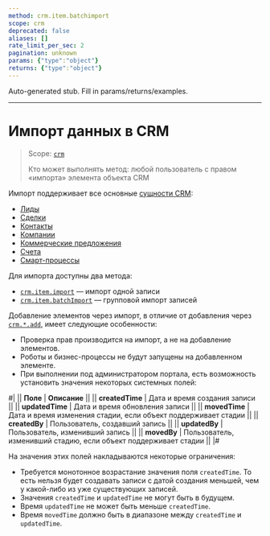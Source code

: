 ```yaml
---
method: crm.item.batchimport
scope: crm
deprecated: false
aliases: []
rate_limit_per_sec: 2
pagination: unknown
params: {"type":"object"}
returns: {"type":"object"}
---
```


Auto-generated stub. Fill in params/returns/examples.

---

# Импорт данных в CRM

> Scope: [`crm`](../../../scopes/permissions.md)
>
> Кто может выполнять метод: любой пользователь с правом «импорта» элемента объекта CRM

Импорт поддерживает все основные [сущности CRM](../../data-types.md#object_type):

- [Лиды](../../leads/index.md)
- [Сделки](../../deals/index.md)
- [Контакты](../../contacts/index.md)
- [Компании](../../companies/index.md)
- [Коммерческие предложения](../../quote/index.md)
- [Cчета](../../universal/invoice.md)
- [Смарт-процессы](../user-defined-object-types/index.md)

Для импорта доступны два метода:

- [`crm.item.import`](./crm-item-import.md) — импорт одной записи
- [`crm.item.batchImport`](./crm-item-batch-import.md) — групповой импорт записей

Добавление элементов через импорт, в отличие от добавления через [`crm.*.add`](../crm-item-add.md), имеет следующие особенности:

- Проверка прав производится на импорт, а не на добавление элементов.
- Роботы и бизнес-процессы не будут запущены на добавленном элементе.
- При выполнении под администратором портала, есть возможность установить значения некоторых системных полей:

#|
|| **Поле** | **Описание** ||
|| **createdTime** | Дата и время создания записи ||
|| **updatedTime** | Дата и время обновления записи ||
|| **movedTime** | Дата и время изменения стадии, если объект поддерживает стадии ||
|| **createdBy** | Пользователь, создавший запись ||
|| **updatedBy** | Пользователь, изменивший запись ||
|| **movedBy** | Пользователь, изменивший стадию, если объект поддерживает стадии ||
|#

На значения этих полей накладываются некоторые ограничения:

- Требуется монотонное возрастание значения поля `createdTime`. То есть нельзя будет создавать записи с датой создания меньшей, чем у какой-либо из уже существующих записей.
- Значения `createdTime` и `updatedTime` не могут быть в будущем.
- Время `updatedTime` не может быть меньше `createdTime`.
- Время `movedTime` должно быть в диапазоне между `createdTime` и `updatedTime`.

